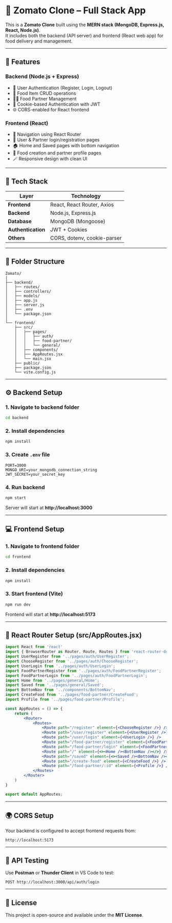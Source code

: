 # 🥗 Zomato Clone – Full Stack App

This is a **Zomato Clone** built using the **MERN stack (MongoDB, Express.js, React, Node.js)**.  
It includes both the backend (API server) and frontend (React web app) for food delivery and management.

---

## 🚀 Features

### Backend (Node.js + Express)
- 🔐 User Authentication (Register, Login, Logout)
- 🍔 Food Item CRUD operations
- 🧑‍🍳 Food Partner Management
- 🍪 Cookie-based Authentication with JWT
- 🌐 CORS-enabled for React frontend

### Frontend (React)
- 🧭 Navigation using React Router
- 👤 User & Partner login/registration pages
- 🏠 Home and Saved pages with bottom navigation
- 🍱 Food creation and partner profile pages
- 🪄 Responsive design with clean UI

---

## 🧰 Tech Stack

| Layer | Technology |
|--------|-------------|
| **Frontend** | React, React Router, Axios |
| **Backend** | Node.js, Express.js |
| **Database** | MongoDB (Mongoose) |
| **Authentication** | JWT + Cookies |
| **Others** | CORS, dotenv, cookie-parser |

---

## 📁 Folder Structure

```
Zomato/
│
├── backend/
│   ├── routes/
│   ├── controllers/
│   ├── models/
│   ├── app.js
│   ├── server.js
│   ├── .env
│   └── package.json
│
└── frontend/
    ├── src/
    │   ├── pages/
    │   │   ├── auth/
    │   │   ├── food-partner/
    │   │   └── general/
    │   ├── components/
    │   ├── AppRoutes.jsx
    │   └── main.jsx
    ├── public/
    ├── package.json
    └── vite.config.js
```

---

## ⚙️ Backend Setup

### 1. Navigate to backend folder
```bash
cd backend
```

### 2. Install dependencies
```bash
npm install
```

### 3. Create `.env` file
```env
PORT=3000
MONGO_URI=your_mongodb_connection_string
JWT_SECRET=your_secret_key
```

### 4. Run backend
```bash
npm start
```
Server will start at **http://localhost:3000**

---

## 💻 Frontend Setup

### 1. Navigate to frontend folder
```bash
cd frontend
```

### 2. Install dependencies
```bash
npm install
```

### 3. Start frontend (Vite)
```bash
npm run dev
```

Frontend will start at **http://localhost:5173**

---

## 🧭 React Router Setup (src/AppRoutes.jsx)

```jsx
import React from 'react'
import { BrowserRouter as Router, Route, Routes } from 'react-router-dom';
import UserRegister from '../pages/auth/UserRegister';
import ChooseRegister from '../pages/auth/ChooseRegister';
import UserLogin from '../pages/auth/UserLogin';
import FoodPartnerRegister from '../pages/auth/FoodPartnerRegister';
import FoodPartnerLogin from '../pages/auth/FoodPartnerLogin';
import Home from '../pages/general/Home';
import Saved from '../pages/general/Saved';
import BottomNav from '../components/BottomNav';
import CreateFood from '../pages/food-partner/CreateFood';
import Profile from '../pages/food-partner/Profile';

const AppRoutes = () => {
    return (
        <Router>
            <Routes>
                <Route path="/register" element={<ChooseRegister />} />
                <Route path="/user/register" element={<UserRegister />} />
                <Route path="/user/login" element={<UserLogin />} />
                <Route path="/food-partner/register" element={<FoodPartnerRegister />} />
                <Route path="/food-partner/login" element={<FoodPartnerLogin />} />
                <Route path="/" element={<><Home /><BottomNav /></>} />
                <Route path="/saved" element={<><Saved /><BottomNav /></>} />
                <Route path="/create-food" element={<CreateFood />} />
                <Route path="/food-partner/:id" element={<Profile />} />
            </Routes>
        </Router>
    )
}

export default AppRoutes;
```

---

## 🌍 CORS Setup
Your backend is configured to accept frontend requests from:
```
http://localhost:5173
```

---

## 🧪 API Testing
Use **Postman** or **Thunder Client** in VS Code to test:
```
POST http://localhost:3000/api/auth/login
```

---

## 📜 License
This project is open-source and available under the **MIT License**.